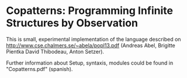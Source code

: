 # Copatterns: Programming Infinite Structures by Observation

This is small, experimental implementation of the language described on http://www.cse.chalmers.se/~abela/popl13.pdf (Andreas Abel, Brigitte Pientka David Thibodeau, Anton Setzer).

Further information about Setup, syntaxis, modules could be found in "Copatterns.pdf" (spanish).
